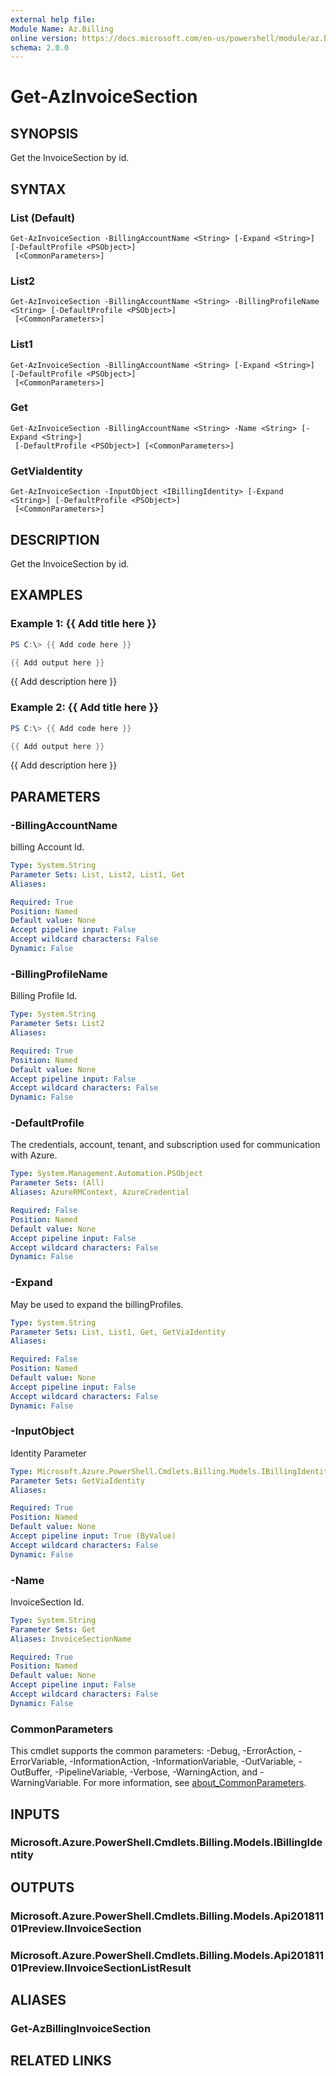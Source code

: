 ```yaml
---
external help file:
Module Name: Az.Billing
online version: https://docs.microsoft.com/en-us/powershell/module/az.billing/get-azinvoicesection
schema: 2.0.0
---
```


# Get-AzInvoiceSection

## SYNOPSIS
Get the InvoiceSection by id.

## SYNTAX

### List (Default)
```
Get-AzInvoiceSection -BillingAccountName <String> [-Expand <String>] [-DefaultProfile <PSObject>]
 [<CommonParameters>]
```

### List2
```
Get-AzInvoiceSection -BillingAccountName <String> -BillingProfileName <String> [-DefaultProfile <PSObject>]
 [<CommonParameters>]
```

### List1
```
Get-AzInvoiceSection -BillingAccountName <String> [-Expand <String>] [-DefaultProfile <PSObject>]
 [<CommonParameters>]
```

### Get
```
Get-AzInvoiceSection -BillingAccountName <String> -Name <String> [-Expand <String>]
 [-DefaultProfile <PSObject>] [<CommonParameters>]
```

### GetViaIdentity
```
Get-AzInvoiceSection -InputObject <IBillingIdentity> [-Expand <String>] [-DefaultProfile <PSObject>]
 [<CommonParameters>]
```

## DESCRIPTION
Get the InvoiceSection by id.

## EXAMPLES

### Example 1: {{ Add title here }}
```powershell
PS C:\> {{ Add code here }}

{{ Add output here }}
```

{{ Add description here }}

### Example 2: {{ Add title here }}
```powershell
PS C:\> {{ Add code here }}

{{ Add output here }}
```

{{ Add description here }}

## PARAMETERS

### -BillingAccountName
billing Account Id.

```yaml
Type: System.String
Parameter Sets: List, List2, List1, Get
Aliases:

Required: True
Position: Named
Default value: None
Accept pipeline input: False
Accept wildcard characters: False
Dynamic: False
```

### -BillingProfileName
Billing Profile Id.

```yaml
Type: System.String
Parameter Sets: List2
Aliases:

Required: True
Position: Named
Default value: None
Accept pipeline input: False
Accept wildcard characters: False
Dynamic: False
```

### -DefaultProfile
The credentials, account, tenant, and subscription used for communication with Azure.

```yaml
Type: System.Management.Automation.PSObject
Parameter Sets: (All)
Aliases: AzureRMContext, AzureCredential

Required: False
Position: Named
Default value: None
Accept pipeline input: False
Accept wildcard characters: False
Dynamic: False
```

### -Expand
May be used to expand the billingProfiles.

```yaml
Type: System.String
Parameter Sets: List, List1, Get, GetViaIdentity
Aliases:

Required: False
Position: Named
Default value: None
Accept pipeline input: False
Accept wildcard characters: False
Dynamic: False
```

### -InputObject
Identity Parameter

```yaml
Type: Microsoft.Azure.PowerShell.Cmdlets.Billing.Models.IBillingIdentity
Parameter Sets: GetViaIdentity
Aliases:

Required: True
Position: Named
Default value: None
Accept pipeline input: True (ByValue)
Accept wildcard characters: False
Dynamic: False
```

### -Name
InvoiceSection Id.

```yaml
Type: System.String
Parameter Sets: Get
Aliases: InvoiceSectionName

Required: True
Position: Named
Default value: None
Accept pipeline input: False
Accept wildcard characters: False
Dynamic: False
```

### CommonParameters
This cmdlet supports the common parameters: -Debug, -ErrorAction, -ErrorVariable, -InformationAction, -InformationVariable, -OutVariable, -OutBuffer, -PipelineVariable, -Verbose, -WarningAction, and -WarningVariable. For more information, see [about_CommonParameters](http://go.microsoft.com/fwlink/?LinkID=113216).

## INPUTS

### Microsoft.Azure.PowerShell.Cmdlets.Billing.Models.IBillingIdentity

## OUTPUTS

### Microsoft.Azure.PowerShell.Cmdlets.Billing.Models.Api20181101Preview.IInvoiceSection

### Microsoft.Azure.PowerShell.Cmdlets.Billing.Models.Api20181101Preview.IInvoiceSectionListResult

## ALIASES

### Get-AzBillingInvoiceSection

## RELATED LINKS

